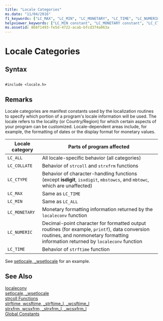 ```yaml
---
title: "Locale Categories"
ms.date: "11/04/2016"
f1_keywords: ["LC_MAX", "LC_MIN", "LC_MONETARY", "LC_TIME", "LC_NUMERIC", "LC_COLLATE", "LC_CTYPE", "LC_ALL"]
helpviewer_keywords: ["LC_MIN constant", "LC_MONETARY constant", "LC_CTYPE constant", "locale constants", "LC_MAX constant", "LC_ALL constant", "LC_TIME constant", "LC_NUMERIC constant", "LC_COLLATE constant"]
ms.assetid: 868f1493-fe5d-4722-acab-bfcd374a063a
---
```

# Locale Categories

## Syntax

```

#include <locale.h>
```

## Remarks

Locale categories are manifest constants used by the localization routines to specify which portion of a program's locale information will be used. The locale refers to the locality (or Country/Region) for which certain aspects of your program can be customized. Locale-dependent areas include, for example, the formatting of dates or the display format for monetary values.

|Locale category|Parts of program affected|
|---------------------|-------------------------------|
|`LC_ALL`|All locale-specific behavior (all categories)|
|`LC_COLLATE`|Behavior of `strcoll` and `strxfrm` functions|
|`LC_CTYPE`|Behavior of character-handling functions (except **isdigit**, `isxdigit`, `mbstowcs`, and `mbtowc`, which are unaffected)|
|`LC_MAX`|Same as `LC_TIME`|
|`LC_MIN`|Same as `LC_ALL`|
|`LC_MONETARY`|Monetary formatting information returned by the `localeconv` function|
|`LC_NUMERIC`|Decimal-point character for formatted output routines (for example, `printf`), data conversion routines, and nonmonetary formatting information returned by `localeconv` function|
|`LC_TIME`|Behavior of `strftime` function|

See [setlocale, _wsetlocale](../c-runtime-library/reference/setlocale-wsetlocale.md) for an example.

## See Also

[localeconv](../c-runtime-library/reference/localeconv.md)<br/>
[setlocale, _wsetlocale](../c-runtime-library/reference/setlocale-wsetlocale.md)<br/>
[strcoll Functions](../c-runtime-library/strcoll-functions.md)<br/>
[strftime, wcsftime, _strftime_l, _wcsftime_l](../c-runtime-library/reference/strftime-wcsftime-strftime-l-wcsftime-l.md)<br/>
[strxfrm, wcsxfrm, _strxfrm_l, _wcsxfrm_l](../c-runtime-library/reference/strxfrm-wcsxfrm-strxfrm-l-wcsxfrm-l.md)<br/>
[Global Constants](../c-runtime-library/global-constants.md)